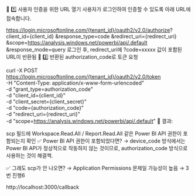 📌 1️⃣ 사용자 인증을 위한 URL 열기
사용자가 로그인하여 인증할 수 있도록 아래 URL에 접속합니다.


https://login.microsoftonline.com/{tenant_id}/oauth2/v2.0/authorize?
client_id={client_id}
&response_type=code
&redirect_uri={redirect_uri}
&scope=https://analysis.windows.net/powerbi/api/.default
&response_mode=query
로그인 후, redirect_uri에 ?code=xxxxx 값이 포함된 URL이 반환됨
📌 2️⃣ 반환된 authorization_code로 토큰 요청

curl -X POST https://login.microsoftonline.com/{tenant_id}/oauth2/v2.0/token \
    -H "Content-Type: application/x-www-form-urlencoded" \
    -d "grant_type=authorization_code" \
    -d "client_id={client_id}" \
    -d "client_secret={client_secret}" \
    -d "code={authorization_code}" \
    -d "redirect_uri={redirect_uri}" \
    -d "scope=https://analysis.windows.net/powerbi/api/.default"
📌 결과:

scp 필드에 Workspace.Read.All / Report.Read.All 같은 Power BI API 권한이 포함되는지 확인
✅ Power BI API 권한이 포함되었다면?
→ device_code 방식에서는 Power BI API가 정상적으로 작동하지 않는 것이므로,
authorization_code 방식으로 사용하는 것이 해결책.

✅ 그래도 scp가 안 나오면?
→ Application Permissions 문제일 가능성이 높음 → 3번 진행6


http://localhost:3000/callback

